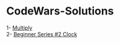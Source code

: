 # CodeWars-Solutions

1- [Multiply](https://www.codewars.com/kata/5265326f5fda8eb1160004c8/python)<br />
2- [Beginner Series #2 Clock](https://www.codewars.com/kata/55f9bca8ecaa9eac7100004a)<br />
